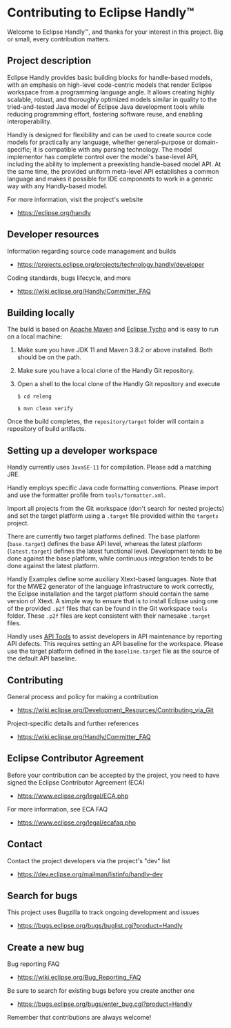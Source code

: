 Contributing to Eclipse Handly™
==============================

Welcome to Eclipse Handly™, and thanks for your interest in this project.
Big or small, every contribution matters.

Project description
-------------------

Eclipse Handly provides basic building blocks for handle-based models,
with an emphasis on high-level code-centric models that render Eclipse
workspace from a programming language angle. It allows creating
highly scalable, robust, and thoroughly optimized models similar in quality
to the tried-and-tested Java model of Eclipse Java development tools
while reducing programming effort, fostering software reuse, and
enabling interoperability.

Handly is designed for flexibility and can be used to create source code models
for practically any language, whether general-purpose or domain-specific;
it is compatible with any parsing technology. The model implementor has
complete control over the model's base-level API, including the ability to
implement a preexisting handle-based model API. At the same time, the provided
uniform meta-level API establishes a common language and makes it possible
for IDE components to work in a generic way with any Handly-based model.

For more information, visit the project's website

- <https://eclipse.org/handly>

Developer resources
-------------------

Information regarding source code management and builds

- <https://projects.eclipse.org/projects/technology.handly/developer>

Coding standards, bugs lifecycle, and more

- <https://wiki.eclipse.org/Handly/Committer_FAQ>

Building locally
----------------

The build is based on [Apache Maven](https://maven.apache.org/) and
[Eclipse Tycho](https://www.eclipse.org/tycho/) and is easy to run
on a local machine:

 1. Make sure you have JDK 11 and Maven 3.8.2 or above installed.
 Both should be on the path.

 2. Make sure you have a local clone of the Handly Git repository.

 3. Open a shell to the local clone of the Handly Git repository and execute

    `$ cd releng`

    `$ mvn clean verify`

Once the build completes, the `repository/target` folder will contain
a repository of build artifacts.

Setting up a developer workspace
--------------------------------

Handly currently uses `JavaSE-11` for compilation. Please add a matching JRE.

Handly employs specific Java code formatting conventions. Please import and use
the formatter profile from `tools/formatter.xml`.

Import all projects from the Git workspace (don't search for nested projects)
and set the target platform using a `.target` file provided within the
`targets` project.

There are currently two target platforms defined. The base platform
(`base.target`) defines the base API level, whereas the latest platform
(`latest.target`) defines the latest functional level. Development tends
to be done against the base platform, while continuous integration tends
to be done against the latest platform.

Handly Examples define some auxiliary Xtext-based languages. Note that for
the MWE2 generator of the language infrastructure to work correctly, the Eclipse
installation and the target platform should contain the same version of Xtext.
A simple way to ensure that is to install Eclipse using one of the provided
`.p2f` files that can be found in the Git workspace `tools` folder. These
`.p2f` files are kept consistent with their namesake `.target` files.

Handly uses [API Tools](https://wiki.eclipse.org/PDE/API_Tools/User_Guide)
to assist developers in API maintenance by reporting API defects. This requires
setting an API baseline for the workspace. Please use the target platform defined
in the `baseline.target` file as the source of the default API baseline.

Contributing
------------

General process and policy for making a contribution

- <https://wiki.eclipse.org/Development_Resources/Contributing_via_Git>

Project-specific details and further references

- <https://wiki.eclipse.org/Handly/Committer_FAQ>

Eclipse Contributor Agreement
-----------------------------

Before your contribution can be accepted by the project, you need to have
signed the Eclipse Contributor Agreement (ECA)

- <https://www.eclipse.org/legal/ECA.php>

For more information, see ECA FAQ

- <https://www.eclipse.org/legal/ecafaq.php>

Contact
-------

Contact the project developers via the project's "dev" list

- <https://dev.eclipse.org/mailman/listinfo/handly-dev>

Search for bugs
---------------

This project uses Bugzilla to track ongoing development and issues

- <https://bugs.eclipse.org/bugs/buglist.cgi?product=Handly>

Create a new bug
----------------

Bug reporting FAQ

- <https://wiki.eclipse.org/Bug_Reporting_FAQ>

Be sure to search for existing bugs before you create another one

- <https://bugs.eclipse.org/bugs/enter_bug.cgi?product=Handly>

Remember that contributions are always welcome!
